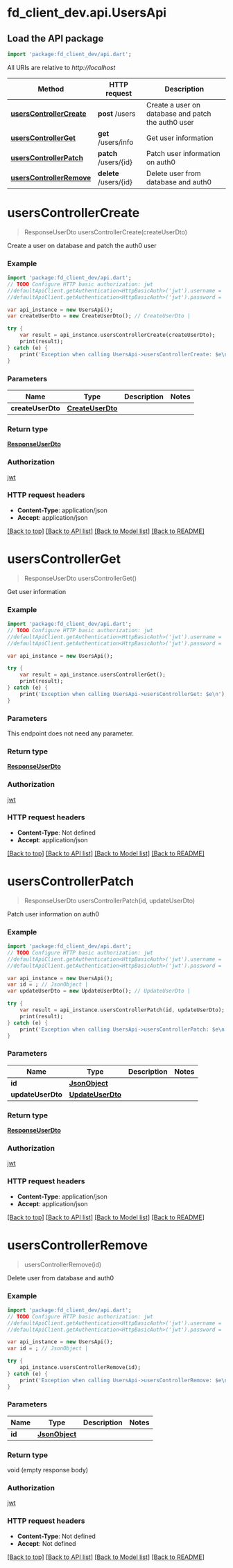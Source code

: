 # fd_client_dev.api.UsersApi

## Load the API package
```dart
import 'package:fd_client_dev/api.dart';
```

All URIs are relative to *http://localhost*

Method | HTTP request | Description
------------- | ------------- | -------------
[**usersControllerCreate**](UsersApi.md#userscontrollercreate) | **post** /users | Create a user on database and patch the auth0 user
[**usersControllerGet**](UsersApi.md#userscontrollerget) | **get** /users/info | Get user information
[**usersControllerPatch**](UsersApi.md#userscontrollerpatch) | **patch** /users/{id} | Patch user information on auth0
[**usersControllerRemove**](UsersApi.md#userscontrollerremove) | **delete** /users/{id} | Delete user from database and auth0


# **usersControllerCreate**
> ResponseUserDto usersControllerCreate(createUserDto)

Create a user on database and patch the auth0 user

### Example 
```dart
import 'package:fd_client_dev/api.dart';
// TODO Configure HTTP basic authorization: jwt
//defaultApiClient.getAuthentication<HttpBasicAuth>('jwt').username = 'YOUR_USERNAME'
//defaultApiClient.getAuthentication<HttpBasicAuth>('jwt').password = 'YOUR_PASSWORD';

var api_instance = new UsersApi();
var createUserDto = new CreateUserDto(); // CreateUserDto | 

try { 
    var result = api_instance.usersControllerCreate(createUserDto);
    print(result);
} catch (e) {
    print('Exception when calling UsersApi->usersControllerCreate: $e\n');
}
```

### Parameters

Name | Type | Description  | Notes
------------- | ------------- | ------------- | -------------
 **createUserDto** | [**CreateUserDto**](CreateUserDto.md)|  | 

### Return type

[**ResponseUserDto**](ResponseUserDto.md)

### Authorization

[jwt](../README.md#jwt)

### HTTP request headers

 - **Content-Type**: application/json
 - **Accept**: application/json

[[Back to top]](#) [[Back to API list]](../README.md#documentation-for-api-endpoints) [[Back to Model list]](../README.md#documentation-for-models) [[Back to README]](../README.md)

# **usersControllerGet**
> ResponseUserDto usersControllerGet()

Get user information

### Example 
```dart
import 'package:fd_client_dev/api.dart';
// TODO Configure HTTP basic authorization: jwt
//defaultApiClient.getAuthentication<HttpBasicAuth>('jwt').username = 'YOUR_USERNAME'
//defaultApiClient.getAuthentication<HttpBasicAuth>('jwt').password = 'YOUR_PASSWORD';

var api_instance = new UsersApi();

try { 
    var result = api_instance.usersControllerGet();
    print(result);
} catch (e) {
    print('Exception when calling UsersApi->usersControllerGet: $e\n');
}
```

### Parameters
This endpoint does not need any parameter.

### Return type

[**ResponseUserDto**](ResponseUserDto.md)

### Authorization

[jwt](../README.md#jwt)

### HTTP request headers

 - **Content-Type**: Not defined
 - **Accept**: application/json

[[Back to top]](#) [[Back to API list]](../README.md#documentation-for-api-endpoints) [[Back to Model list]](../README.md#documentation-for-models) [[Back to README]](../README.md)

# **usersControllerPatch**
> ResponseUserDto usersControllerPatch(id, updateUserDto)

Patch user information on auth0

### Example 
```dart
import 'package:fd_client_dev/api.dart';
// TODO Configure HTTP basic authorization: jwt
//defaultApiClient.getAuthentication<HttpBasicAuth>('jwt').username = 'YOUR_USERNAME'
//defaultApiClient.getAuthentication<HttpBasicAuth>('jwt').password = 'YOUR_PASSWORD';

var api_instance = new UsersApi();
var id = ; // JsonObject | 
var updateUserDto = new UpdateUserDto(); // UpdateUserDto | 

try { 
    var result = api_instance.usersControllerPatch(id, updateUserDto);
    print(result);
} catch (e) {
    print('Exception when calling UsersApi->usersControllerPatch: $e\n');
}
```

### Parameters

Name | Type | Description  | Notes
------------- | ------------- | ------------- | -------------
 **id** | [**JsonObject**](.md)|  | 
 **updateUserDto** | [**UpdateUserDto**](UpdateUserDto.md)|  | 

### Return type

[**ResponseUserDto**](ResponseUserDto.md)

### Authorization

[jwt](../README.md#jwt)

### HTTP request headers

 - **Content-Type**: application/json
 - **Accept**: application/json

[[Back to top]](#) [[Back to API list]](../README.md#documentation-for-api-endpoints) [[Back to Model list]](../README.md#documentation-for-models) [[Back to README]](../README.md)

# **usersControllerRemove**
> usersControllerRemove(id)

Delete user from database and auth0

### Example 
```dart
import 'package:fd_client_dev/api.dart';
// TODO Configure HTTP basic authorization: jwt
//defaultApiClient.getAuthentication<HttpBasicAuth>('jwt').username = 'YOUR_USERNAME'
//defaultApiClient.getAuthentication<HttpBasicAuth>('jwt').password = 'YOUR_PASSWORD';

var api_instance = new UsersApi();
var id = ; // JsonObject | 

try { 
    api_instance.usersControllerRemove(id);
} catch (e) {
    print('Exception when calling UsersApi->usersControllerRemove: $e\n');
}
```

### Parameters

Name | Type | Description  | Notes
------------- | ------------- | ------------- | -------------
 **id** | [**JsonObject**](.md)|  | 

### Return type

void (empty response body)

### Authorization

[jwt](../README.md#jwt)

### HTTP request headers

 - **Content-Type**: Not defined
 - **Accept**: Not defined

[[Back to top]](#) [[Back to API list]](../README.md#documentation-for-api-endpoints) [[Back to Model list]](../README.md#documentation-for-models) [[Back to README]](../README.md)

